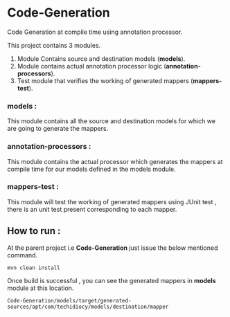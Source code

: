 Code-Generation
===============

Code Generation at compile time using annotation processor.

This project contains 3 modules.

1. Module Contains source and destination models (**models**).
2. Module contains actual annotation processor logic (**annotation-processors**).
3. Test module that verifies the working of generated mappers (**mappers-test**).

### models :
This module contains all the source and destination models for which we are going to generate the mappers.

### annotation-processors :
This module contains the actual processor which generates the mappers at compile time for our models defined in the models module.

### mappers-test :
This module will test the working of generated mappers using JUnit test , there is an unit test present corresponding to each mapper.

## How to run :
At the parent project i.e **Code-Generation** just issue the below mentioned command.

`mvn clean install`

Once build is successful , you can see the generated mappers in **models** module at this location.

`Code-Generation/models/target/generated-sources/apt/com/techidiocy/models/destination/mapper`
